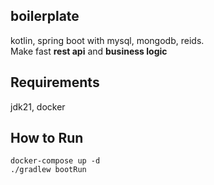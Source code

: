 ## boilerplate
kotlin, spring boot with mysql, mongodb, reids.  
Make fast **rest api** and **business logic** 

## Requirements
jdk21, docker

## How to Run
```
docker-compose up -d
./gradlew bootRun
```
